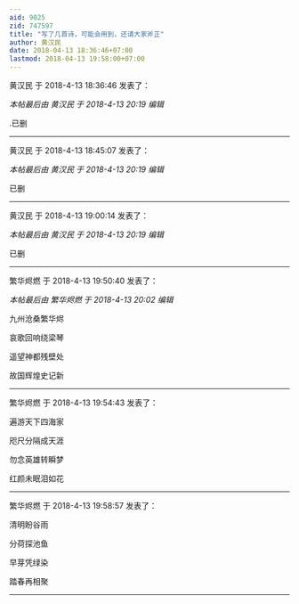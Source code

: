 ```yaml
---
aid: 9025
zid: 747597
title: "写了几首诗，可能会用到，还请大家斧正"
author: 黄汉民
date: 2018-04-13 18:36:46+07:00
lastmod: 2018-04-13 19:58:00+07:00
---
```


黄汉民 于 2018-4-13 18:36:46 发表了：

_本帖最后由 黄汉民 于 2018-4-13 20:19 编辑_

.已删

---

黄汉民 于 2018-4-13 18:45:07 发表了：

_本帖最后由 黄汉民 于 2018-4-13 20:19 编辑_

已删

---

黄汉民 于 2018-4-13 19:00:14 发表了：

_本帖最后由 黄汉民 于 2018-4-13 20:19 编辑_

已删

---

繁华烬燃 于 2018-4-13 19:50:40 发表了：

_本帖最后由 繁华烬燃 于 2018-4-13 20:02 编辑_

九州沧桑繁华烬

哀歌回响绕梁琴

遥望神都残壁处

故国辉煌史记新

---

繁华烬燃 于 2018-4-13 19:54:43 发表了：

遍游天下四海家

咫尺分隔成天涯

勿念英雄转瞬梦

红颜未眠泪如花

---

繁华烬燃 于 2018-4-13 19:58:57 发表了：

清明盼谷雨

分荷探池鱼

早芽凭绿染

踏春再相聚

---
